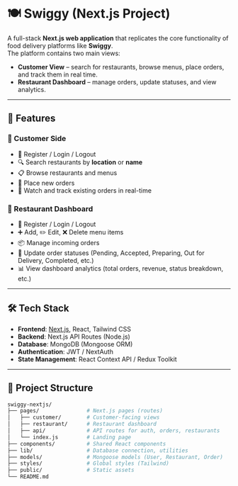 # 🍽️ Swiggy (Next.js Project)

A full-stack **Next.js web application** that replicates the core functionality of food delivery platforms like **Swiggy**.  
The platform contains two main views:  

- **Customer View** – search for restaurants, browse menus, place orders, and track them in real time.  
- **Restaurant Dashboard** – manage orders, update statuses, and view analytics.  

---

## 🚀 Features

### 👤 Customer Side
- 🔐 Register / Login / Logout  
- 🔍 Search restaurants by **location** or **name**  
- 📋 Browse restaurants and menus  
- 🛒 Place new orders  
- 👀 Watch and track existing orders in real-time  

### 🏢 Restaurant Dashboard
- 🔐 Register / Login / Logout  
- ➕ Add, ✏️ Edit, ❌ Delete menu items  
- 📦 Manage incoming orders  
- 🔄 Update order statuses (Pending, Accepted, Preparing, Out for Delivery, Completed, etc.)  
- 📊 View dashboard analytics (total orders, revenue, status breakdown, etc.)  

---

## 🛠️ Tech Stack
- **Frontend**: [Next.js](https://nextjs.org/), React, Tailwind CSS  
- **Backend**: Next.js API Routes (Node.js)  
- **Database**: MongoDB (Mongoose ORM)  
- **Authentication**: JWT / NextAuth  
- **State Management**: React Context API / Redux Toolkit  

---

## 📂 Project Structure
```bash
swiggy-nextjs/
├── pages/               # Next.js pages (routes)
│   ├── customer/        # Customer-facing views
│   ├── restaurant/      # Restaurant dashboard
│   ├── api/             # API routes for auth, orders, restaurants
│   └── index.js         # Landing page
├── components/          # Shared React components
├── lib/                 # Database connection, utilities
├── models/              # Mongoose models (User, Restaurant, Order)
├── styles/              # Global styles (Tailwind)
├── public/              # Static assets
└── README.md
